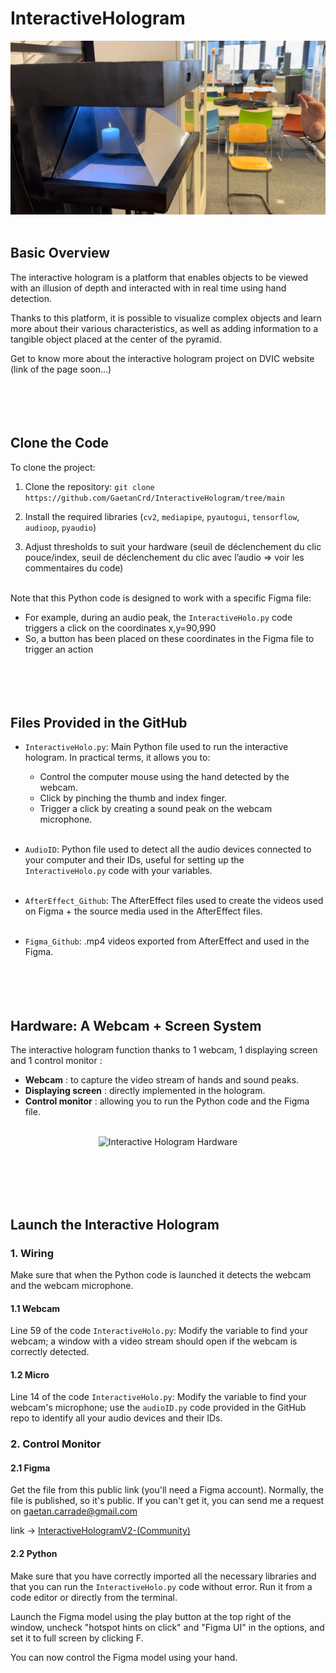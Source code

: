 # InteractiveHologram

<p style="text-align:center;"><img src="https://github.com/GaetanCrd/InteractiveHologram/blob/main/images/couverture.jpg" alt="Interactive Hologram Hardware" title="Interactive Hologram Hardware"><br><br>



## Basic Overview

The interactive hologram is a platform that enables objects to be viewed with an illusion of depth and interacted with in real time using hand detection. 

Thanks to this platform, it is possible to visualize complex objects and learn more about their various characteristics, as well as adding information to a tangible object placed at the center of the pyramid.

Get to know more about the interactive hologram project on DVIC website (link of the page soon…)<br><br><br><br><br>


## Clone the Code 

To clone the project:

1. Clone the repository: `git clone https://github.com/GaetanCrd/InteractiveHologram/tree/main`
   
2. Install the required libraries (`cv2`, `mediapipe`, `pyautogui`, `tensorflow`, `audioop`, `pyaudio`)
   
3. Adjust thresholds to suit your hardware (seuil de déclenchement du clic pouce/index, seuil de déclenchement du clic avec l’audio => voir les commentaires du code)<br><br>

Note that this Python code is designed to work with a specific Figma file:
- For example, during an audio peak, the `InteractiveHolo.py` code triggers a click on the coordinates x,y=90,990
- So, a button has been placed on these coordinates in the Figma file to trigger an action<br><br><br><br><br>


## Files Provided in the GitHub

- `InteractiveHolo.py`: Main Python file used to run the interactive hologram. In practical terms, it allows you to:
  - Control the computer mouse using the hand detected by the webcam.
  - Click by pinching the thumb and index finger.
  - Trigger a click by creating a sound peak on the webcam microphone.<br><br>
 
- `AudioID`: Python file used to detect all the audio devices connected to your computer and their IDs, useful for setting up the `InteractiveHolo.py` code with your variables.<br><br>

- `AfterEffect_Github`: The AfterEffect files used to create the videos used on Figma + the source media used in the AfterEffect files.<br><br>

- `Figma_Github`: .mp4 videos exported from AfterEffect and used in the Figma.<br><br><br><br><br>


## Hardware: A Webcam + Screen System

The interactive hologram function thanks to 1 webcam, 1 displaying screen and 1 control monitor :
- **Webcam** : to capture the video stream of hands and sound peaks.
- **Displaying screen** : directly implemented in the hologram.
- **Control monitor** : allowing you to run the Python code and the Figma file.<br><br>

<p style="text-align:center;"><img src="https://github.com/GaetanCrd/InteractiveHologram/blob/main/images/sche%CC%81ma_github.png" alt="Interactive Hologram Hardware" title="Interactive Hologram Hardware"></p><br><br><br><br>


## Launch the Interactive Hologram

  ### 1. Wiring

Make sure that when the Python code is launched it detects the webcam and the webcam microphone.

  #### 1.1 Webcam

  Line 59 of the code `InteractiveHolo.py`: 
  Modify the variable to find your webcam; a window with a video stream should open if the webcam is correctly detected.

  #### 1.2 Micro

  Line 14 of the code `InteractiveHolo.py`: 
  Modify the variable to find your webcam's microphone; use the `audioID.py` code provided in the GitHub repo to identify all your audio devices and their IDs.

### 2. Control Monitor

#### 2.1 Figma

  Get the file from this public link (you'll need a Figma account). Normally, the file is published, so it's public. If you can't get it, you can send me a request on gaetan.carrade@gmail.com
  
  link -> [InteractiveHologramV2-(Community)](https://www.figma.com/file/djTwNBUoWC2nPRA5BrAYd0/InteractiveHologramV2-(Community)?type=design&mode=design&t=z7bf9A173N1yEMxa-1)

#### 2.2 Python

  Make sure that you have correctly imported all the necessary libraries and that you can run the `InteractiveHolo.py` code without error. Run it from a code editor or directly from the terminal.
  
  Launch the Figma model using the play button at the top right of the window, uncheck "hotspot hints on click" and "Figma UI" in the options, and set it to full screen by clicking F.
  
  You can now control the Figma model using your hand.


